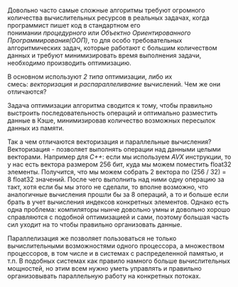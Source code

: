 Довольно часто самые сложные алгоритмы требуют огромного количества вычислительных ресурсов в реальных задачах, когда программист пишет код в стандартном его понимании _процедурного_ или _Объектно Ориентированного Программирования(ООП)_, то для особо требовательных алгоритмических задач, которые работают с большим количеством данных и требуют минимизировать время выполнения задачи, необходимо производить оптимизацию.  
  
В основном используют _2 типа_ оптимизации, либо их смесь: _векторизация_ и _распараллеливание_  вычислений. Чем же они отличаются?

Задача оптимизации алгоритма сводится к тому, чтобы правильно выстроить последовательность операций и оптимально разместить данные в Кэше, минимизировав количество возможных пересылок данных из памяти.

Так а чем отличаются векторизация и параллельные вычисления? Векторизация - позволяет выполнять операции над данными целыми векторами. Например для _С++_: если мы используем _AVX_ инструкции, то у нас есть вектора размером 256 бит, куда мы можем поместить float32 элементы. Получится, что мы можем собрать 2 вектора по (256 / 32) = 8 float32 значений. После чего выполнить над ними одну операцию за такт, хотя если бы мы этого не сделали, то вполне возможно, что аналогичные вычисления прошли бы за 8 операций, а то и больше если брать в учет вычисления индексов конкретных элементов. Однако есть одна проблема: компиляторы нынче довольно умны и довольно хорошо справляются с подобной оптимизацией и сами, поэтому большая часть сил уходит на то чтобы правильно организовать данные.

Параллелизация же позволяет пользоваться не только вычислительными возможностями одного процессора, а множеством процессоров, в том числе и в системах с распределенной памятью, и т.п. В подобных системах как правило намного больше вычислительных мощностей, но этим всем нужно уметь управлять и правильно организовывать параллельную работу на конкретных потоках.